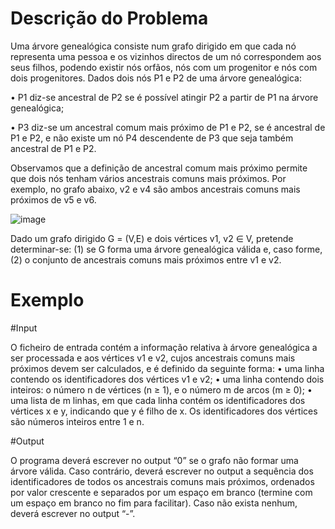 # Descrição do Problema

Uma árvore genealógica consiste num grafo dirigido em que cada nó representa uma pessoa e os
vizinhos directos de um nó correspondem aos seus filhos, podendo existir nós orfãos, nós com
um progenitor e nós com dois progenitores. Dados dois nós P1 e P2 de uma árvore genealógica:

• P1 diz-se ancestral de P2 se é possível atingir P2 a partir de P1 na árvore genealógica;

• P3 diz-se um ancestral comum mais próximo de P1 e P2, se é ancestral de P1 e P2, e não existe um nó P4 descendente de P3 que seja também ancestral de P1 e P2.

Observamos que a definição de ancestral comum mais próximo permite que dois nós tenham
vários ancestrais comuns mais próximos. Por exemplo, no grafo abaixo, v2 e v4 são ambos
ancestrais comuns mais próximos de v5 e v6.

![image](https://user-images.githubusercontent.com/29461917/149673403-b6e01562-7303-4133-b5ec-70a7914ef1be.png)

Dado um grafo dirigido G = (V,E) e dois vértices v1, v2 ∈ V, pretende determinar-se: (1)
se G forma uma árvore genealógica válida e, caso forme, (2) o conjunto de ancestrais comuns
mais próximos entre v1 e v2.

# Exemplo


#Input

O ficheiro de entrada contém a informação relativa à árvore genealógica a ser processada e aos
vértices v1 e v2, cujos ancestrais comuns mais próximos devem ser calculados, e é definido da
seguinte forma:
• uma linha contendo os identificadores dos vértices v1 e v2;
• uma linha contendo dois inteiros: o número n de vértices (n ≥ 1), e o número m de arcos
(m ≥ 0);
• uma lista de m linhas, em que cada linha contém os identificadores dos vértices x e y,
indicando que y é filho de x.
Os identificadores dos vértices são números inteiros entre 1 e n.

#Output

O programa deverá escrever no output “0” se o grafo não formar uma árvore válida. Caso contrário, deverá escrever no output a sequência dos identificadores de todos os ancestrais comuns
mais próximos, ordenados por valor crescente e separados por um espaço em branco (termine
com um espaço em branco no fim para facilitar). Caso não exista nenhum, deverá escrever no
output “-”.
